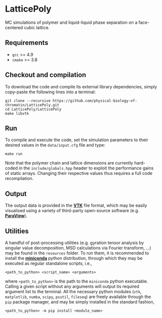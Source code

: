 # LatticePoly

MC simulations of polymer and liquid-liquid phase separation on a face-centered cubic lattice.


## Requirements

* `gcc` >= 4.9 
* `cmake` >= 3.8


## Checkout and compilation

To download the code and compile its external library dependencies, simply copy-paste the following lines into a terminal:

~~~shell
git clone --recursive https://github.com/physical-biology-of-chromatin/LatticePoly.git
cd LatticePoly/LatticePoly
make libvtk
~~~


## Run

To compile and execute the code, set the simulation parameters to their desired values in the `data/input.cfg` file and type:

~~~shell
make run
~~~

Note that the polymer chain and lattice dimensions are currently hard-coded in the `include/globals.hpp` header to exploit the performance gains of static arrays. Changing their respective values thus requires a full code recompilation.


## Output

The output data is provided in the [**VTK**](https://vtk.org) file format, which may be easily visualised using a variety of third-party open-source software (e.g. [**ParaView**](https://www.paraview.org)).


## Utilities

A handful of post-processing utilities (e.g. gyration tensor analysis by singular value decomposition, MSD calculations via Fourier transform, ...) may be found in the `resources` folder. To run them, it is recommended to install the [**miniconda**](https://docs.conda.io/en/latest/miniconda.html) python distribution, through which they may be executed as regular standalone scripts, i.e.,

~~~shell
<path_to_python> <script_name> <arguments>
~~~

where `<path_to_python>`  is the path to the `miniconda` python executable. Calling a given script without any arguments will output its required argument list to the terminal. All the necessary python modules (`vtk`, `matplotlib`, `numba`, `scipy`, `psutil`, `fileseq`) are freely available through the  `pip` package manager, and may be simply installed in the standard fashion,

~~~shell
<path_to_python> -m pip install <module_name>
~~~
